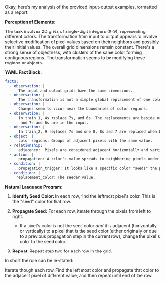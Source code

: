 Okay, here's my analysis of the provided input-output examples, formatted as a report:

**Perception of Elements:**

The task involves 2D grids of single-digit integers (0-9), representing different colors. The transformation from input to output appears to involve selective modification of pixel values based on their neighbors and possibly their initial values. The overall grid dimensions remain constant. There's a strong sense of objectness, with clusters of the same color forming contiguous regions. The transformation seems to be modifying these regions or objects.

**YAML Fact Block:**


```yaml
facts:
  - observation: |
      The input and output grids have the same dimensions.
  - observation: |
      The transformation is not a simple global replacement of one color with another.
  - observation: |
      Changes seem to occur near the boundaries of color regions.
  - observation: |
      In train_1, 4s replace 7s, and 6s. The replacements are beside original 4s,
       and 7s and 6s are in the input.
  - observation: |
      In train_2, 9 replaces 7s and one 8, 8s and 7 are replaced when beside a 9.
  - object: |
      color regions: Groups of adjacent pixels with the same value.
  - relationship: |
      adjacency:  Pixels are considered adjacent horizontally and vertically, but not diagonally, based on the ARC priors.
  - action: |
      propagation: A color's value spreads to neighboring pixels under specific conditions.
  - condition: |
      propagation_trigger: It looks like a specific color "seeds" the propagation.
  - condition: |
     replacement_color: The seeder value.
```


**Natural Language Program:**

1.  **Identify Seed Color:** In each row, find the leftmost pixel's color. This is the "seed" color for that row.

2.  **Propagate Seed:** For each row, iterate through the pixels from left to right.
    *   If a pixel's color is not the seed color *and* it is adjacent (horizontally or vertically) to a pixel that *is* the seed color (either originally or due to a previous propagation step in the current row), change the pixel's color to the seed color.

3. **Repeat**: Repeat step two for each row in the grid.

In short the rule can be re-stated:

Iterate though each row. Find the left most color and propagate that color to
the adjacent pixel of different value, and then repeat until end of the row.
